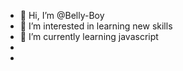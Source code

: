 - 👋 Hi, I’m @Belly-Boy
- 👀 I’m interested in learning new skills
- 🌱 I’m currently learning javascript
-
-

<!---
Belly-Boy/Belly-Boy is a ✨ special ✨ repository because its `README.md` (this file) appears on your GitHub profile.
You can click the Preview link to take a look at your changes.
--->
